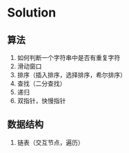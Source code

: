 # Solution
## 算法
1. 如何判断一个字符串中是否有重复字符
2. 滑动窗口
3. 排序（插入排序，选择排序，希尔排序）
4. 查找（二分查找）
5. 递归
6. 双指针，快慢指针
## 数据结构
1. 链表（交互节点，遍历）